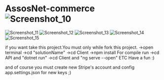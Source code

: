 # AssosNet-commerce![Screenshot_10](https://user-images.githubusercontent.com/108293938/209442357-c9db0387-ed17-4106-91b9-4d2278f9b052.png)
![Screenshot_11](https://user-images.githubusercontent.com/108293938/209442360-944b1542-8e41-4adb-befe-e767b624238f.png)
![Screenshot_12](https://user-images.githubusercontent.com/108293938/209442365-1e6d3ae2-2109-41ce-a703-864b5d362b62.png)
![Screenshot_13](https://user-images.githubusercontent.com/108293938/209442366-d0b90fb7-95f3-4e11-9f6c-4db0a993be49.png)
![Screenshot_14](https://user-images.githubusercontent.com/108293938/209442368-3fb2608b-7dc9-4c35-a65d-e69410d66d11.png)
![Screenshot_15](https://user-images.githubusercontent.com/108293938/209442369-516f933c-8395-4f75-8752-9bf4bde3b8be.png)


if you want take this project.You must only while fork this project.
->open terminal
->cd "solutionName"
->cd Client
->npm install
For compile run
->cd API and "dotnet run"
->cd Client and "ng serve --open" 
ETC
Have a fun :)


and of course you must create new Stripe's account and config app.settings.json for new keys ;)
